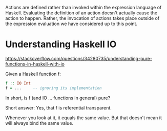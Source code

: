 Actions are defined rather than invoked within the expression language of Haskell. Evaluating the definition of an action doesn't actually cause the action to happen. Rather, the invocation of actions takes place outside of the expression evaluation we have considered up to this point.

# Understanding Haskell IO

https://stackoverflow.com/questions/34280735/understanding-pure-functions-in-haskell-with-io

Given a Haskell function f:

```haskell
f :: IO Int
f = ...     -- ignoring its implementation
```

In short, is f (and IO ... functions in general) pure?

Short answer: Yes, that f is referential transparent.

Whenever you look at it, it equals the same value.
But that doesn't mean it will always bind the same value.
